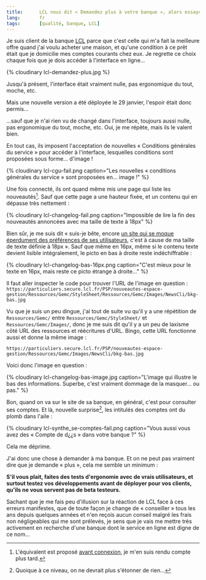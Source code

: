 ```yaml
---
title:      LCL nous dit « Demandez plus à votre banque », alors essayons…
lang:       fr
tags:       [qualité, banque, LCL]
---
```


Je suis client de la banque [LCL](http://particuliers.lcl.fr/) parce que c'est celle qui m'a fait la meilleure offre quand j'ai voulu acheter une maison, et qu'une condition à ce prêt était que je domicilie mes comptes courants chez eux. Je regrette ce choix chaque fois que je dois accéder à l'interface en ligne…

{% cloudinary lcl-demandez-plus.jpg %}

Jusqu'à présent, l'interface était vraiment nulle, pas ergonomique du tout, moche, etc.

Mais une nouvelle version a été déployée le 29 janvier, l'espoir était donc permis…

…sauf que je n'ai rien vu de changé dans l'interface, toujours aussi nulle, pas ergonomique du tout, moche, etc. Oui, je me répète, mais ils le valent bien.

En tout cas, ils imposent l'acceptation de nouvelles « Conditions générales du service » pour accéder à l'interface, lesquelles conditions sont proposées sous forme… d'image !


{% cloudinary lcl-cgu-fail.png caption="Les nouvelles « conditions générales du service » sont proposées en… image !" %}


Une fois connecté, ils ont quand même mis une page qui liste les nouveautés[^1]. Sauf que cette page a une hauteur fixée, et un contenu qui en dépasse très nettement :


{% cloudinary lcl-changelog-fail.png caption="Impossible de lire la fin des nouveautés annoncées avec ma taille de texte à 18px" %}


Bien sûr, je me suis dit « suis-je bête, encore [un site qui se moque éperdument des préférences de ses utilisateurs](/2013/03/lachez-prise.html), c'est à cause de ma taille de texte définie à 18px ». Sauf que même en 16px, même si le contenu texte devient lisible intégralement, le picto en bas à droite reste indéchiffrable :


{% cloudinary lcl-changelog-bas-16px.png caption="C'est mieux pour le texte en 16px, mais reste ce picto étrange à droite…" %}


Il faut aller inspecter le code pour trouver l'URL de l'image en question :
`https://particuliers.secure.lcl.fr/PSP/nouveautes-espace-gestion/Ressources/Gemc/StyleSheet/Ressources/Gemc/Images/NewsCli/bkg-bas.jpg`

Vu que je suis un peu dingue, j'ai tout de suite vu qu'il y a une répétition de `Ressources/Gemc/` entre `Ressources/Gemc/StyleSheet/` et `Ressources/Gemc/Images/`, donc je me suis dit qu'il y a un peu de laxisme côté URL des ressources et réécritures d'URL. Bingo, cette URL fonctionne aussi et donne la même image :

`https://particuliers.secure.lcl.fr/PSP/nouveautes-espace-gestion/Ressources/Gemc/Images/NewsCli/bkg-bas.jpg`

Voici donc l'image en question :


{% cloudinary lcl-changelog-bas-image.jpg caption="L'image qui illustre le bas des informations. Superbe, c'est vraiment dommage de la masquer… ou pas." %}


Bon, quand on va sur le site de sa banque, en général, c'est pour consulter ses comptes. Et là, nouvelle surprise[^2], les intitulés des comptes ont du plomb dans l'aile :


{% cloudinary lcl-synthe_se-comptes-fail.png caption="Vous aussi vous avez des « Compte de d¿¿s » dans votre banque ?" %}


Cela me déprime.

J'ai donc une chose à demander à ma banque. Et on ne peut pas vraiment dire que je demande « plus », cela me semble un minimum :

**S'il vous plait, faites des tests d'ergonomie avec de vrais utilisateurs, et surtout testez vos développements avant de déployer pour vos clients, qu'ils ne vous servent pas de beta testeurs.**

Sachant que je me fais peu d'illusion sur la réaction de LCL face à ces erreurs manifestes, que de toute façon je change de « conseiller » tous les ans depuis quelques années et n'en reçois aucun conseil malgré les frais non négligeables qui me sont prélevés, je sens que je vais me mettre très activement en recherche d'une banque dont le service en ligne est digne de ce nom…

[^1]: L'équivalent est proposé [avant connexion](http://particuliers.lcl.fr/info-cli/?xtatc=INT-253), je m'en suis rendu compte plus tard.

[^2]: Quoique à ce niveau, on ne devrait plus s'étonner de rien…
